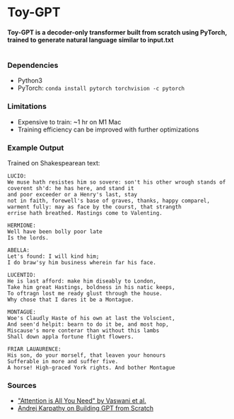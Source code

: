 # Toy-GPT
#### Toy-GPT is a decoder-only transformer built from scratch using PyTorch, trained to generate natural language similar to input.txt
#
### Dependencies
- Python3
- PyTorch: `conda install pytorch torchvision -c pytorch`

### Limitations
- Expensive to train: ~1 hr on M1 Mac
- Training efficiency can be improved with further optimizations

### Example Output
Trained on Shakespearean text:
```
LUCIO:
We muse hath resistes him so sovere: son't his other wrough stands of coverent sh'd: he has here, and stand it
and poor exceeder or a Henry's last, stay
not in faith, forewell's base of graves, thanks, happy comparel,
warment fully: may as face by the courst, that strangth
errise hath breathed. Mastings come to Valenting.

HERMIONE:
Well have been bolly poor late
Is the lords.

ABELLA:
Let's found: I will kind him;
I do braw'sy him business wherein far his face.

LUCENTIO:
He is last afford: make him diseably to London, 
Take him great Hastings, boldness in his natic keeps,
To oftragn lost me ready glust through the house.
Why chose that I dares it be a Montague.

MONTAGUE:
Woe's Claudly Haste of his own at last the Volscient,
And seen'd helpit: bearn to do it be, and most hop,
Miscause's more conterar than without this lambs
Shall down appla fortune flight flowers.

FRIAR LAUAURENCE:
His son, do your morself, that leaven your honours
Sufferable in more and suffer five.
A horse! High-graced York rights. And bother Montague
```

### Sources
- ["Attention is All You Need" by Vaswani et al.](https://doi.org/10.48550/arXiv.1706.03762)
- [Andrej Karpathy on Building GPT from Scratch](https://www.youtube.com/watch?v=kCc8FmEb1nY)

